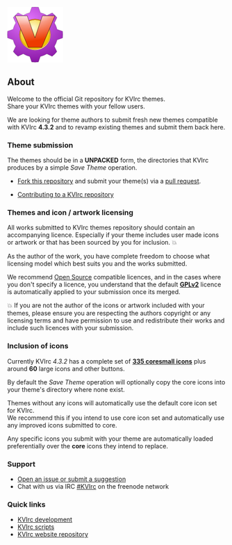 ![KVIrc logo](https://raw.githubusercontent.com/kvirc/KVIrc/master/data/icons/128x128/kvirc.png "KVIrc - The visual IRC client for the masses!")

## About
Welcome to the official Git repository for KVIrc themes.  
Share your KVIrc themes with your fellow users.

We are looking for theme authors to submit fresh new themes compatible with KVIrc **4.3.2** and to revamp existing themes and submit them back here.

### Theme submission

The themes should be in a **UNPACKED** form, the directories that
KVIrc produces by a simple *Save Theme* operation.

- [Fork this repository](https://github.com/kvirc/kvirc-themes/for/) and submit your theme(s) via a [pull request](https://help.github.com/articles/using-pull-requests/).

- [Contributing to a KVIrc repository](https://github.com/kvirc/KVIrc/wiki/Contributing-code-to-KVIrc's-repository)

### Themes and icon / artwork licensing

All works submitted to KVIrc themes repository should contain an accompanying licence. 
Especially if your theme includes user made icons or artwork or that has been sourced by you for inclusion. :boom:

As the author of the work, you have complete freedom to choose what licensing model which
best suits you and the works submitted.

We recommend [Open Source](http://opensource.org/licenses/category) compatible licences, and in the cases where you don't specify a licence,
you understand that the default **[GPLv2](http://opensource.org/licenses/GPL-2.0)** licence is automatically applied to your submission once its merged.

:boom: If you are not the author of the icons or artwork included with your themes, please ensure you are respecting the authors copyright or any licensing terms and have permission to use and redistribute their works and include such licences with your submission.

### Inclusion of icons

Currently KVIrc *4.3.2* has a complete set of **[335 coresmall icons](https://github.com/kvirc/KVIrc/blob/master/src/kvirc/kernel/KviIconManager.h#L503)** plus around **60** large icons and other buttons.

By default the *Save Theme* operation will optionally copy the core icons into your theme's directory where none exist.

Themes without any icons will automatically use the default core icon set for KVIrc.  
We recommend this if you intend to use core icon set and automatically use any improved icons submitted to core.

Any specific icons you submit with your theme are automatically loaded preferentially over the **core** icons they intend to replace.

### Support

* [Open an issue or submit a suggestion](https://github.com/kvirc/kvirc-themes/issues/new)
* Chat with us via IRC [#KVIrc](https://webchat.freenode.net/?nick=kvirc-user&channels=%23kvirc&prompt=1&uio=OT10cnVlde) on the freenode network

### Quick links

* [KVIrc development](https://github.com/kvirc/KVIrc)
* [KVIrc scripts](https://github.com/kvirc/kvirc-scripts)
* [KVIrc website repository](https://github.com/kvirc/kvirc-www)
